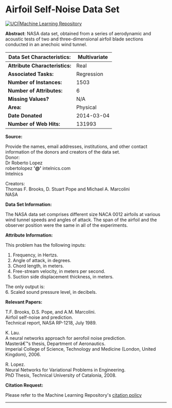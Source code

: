 ﻿# Airfoil Self-Noise Data Set

[![UCI|Machine Learning Repository](https://archive.ics.uci.edu/ml/assets/logo.gif)]([https://archive.ics.uci.edu/ml/datasets/Airfoil+Self-Noise](https://archive.ics.uci.edu/ml/datasets/Airfoil+Self-Noise))

**Abstract**: NASA data set, obtained from a series of aerodynamic and acoustic tests of two and three-dimensional airfoil blade sections conducted in an anechoic wind tunnel.

| Data Set Characteristics: | Multivariate |
|--|--|
| **Attribute Characteristics:** | Real |
| **Associated Tasks:** | Regression |
| **Number of Instances:** | 1503 |
| **Number of Attributes:** | 6 |
| **Missing Values?** | N/A |
| **Area:**| Physical |
| **Date Donated** | 2014-03-04 |
| **Number of Web Hits:** | 131993 |

**Source:**

Provide the names, email addresses, institutions, and other contact information of the donors and creators of the data set.  
Donor:  
Dr Roberto Lopez  
robertolopez  **'@'**  intelnics.com  
Intelnics  
  
Creators:  
Thomas F. Brooks, D. Stuart Pope and Michael A. Marcolini  
NASA

**Data Set Information:**

The NASA data set comprises different size NACA 0012 airfoils at various wind tunnel speeds and angles of attack. The span of the airfoil and the observer position were the same in all of the experiments.

  

**Attribute Information:**

This problem has the following inputs:  
1. Frequency, in Hertzs.  
2. Angle of attack, in degrees.  
3. Chord length, in meters.  
4. Free-stream velocity, in meters per second.  
5. Suction side displacement thickness, in meters.  
  
The only output is:  
6. Scaled sound pressure level, in decibels.  

  

**Relevant Papers:**

T.F. Brooks, D.S. Pope, and A.M. Marcolini.  
Airfoil self-noise and prediction.  
Technical report, NASA RP-1218, July 1989.  
  
K. Lau.  
A neural networks approach for aerofoil noise prediction.  
Masterâ€™s thesis, Department of Aeronautics.  
Imperial College of Science, Technology and Medicine (London, United Kingdom), 2006.  
  
R. Lopez.  
Neural Networks for Variational Problems in Engineering.  
PhD Thesis, Technical University of Catalonia, 2008.  
  

  
  

**Citation Request:**

Please refer to the Machine Learning Repository's  [citation policy](https://archive.ics.uci.edu/ml/citation_policy.html)

----------
